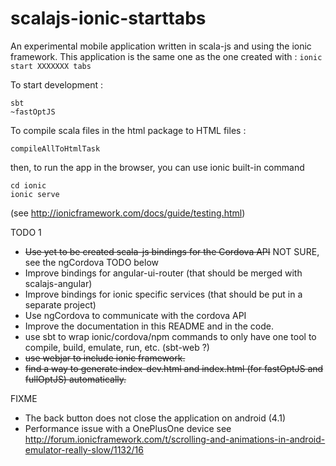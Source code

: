 scalajs-ionic-starttabs
==================

An experimental mobile application written in scala-js and using the ionic framework.
This application is the same one as the one created with : ```ionic start XXXXXXX tabs```

To start development :

```
sbt 
~fastOptJS
```

To compile scala files in the html package to HTML files :
```
compileAllToHtmlTask
```

then, to run the app in the browser, you can use ionic built-in command
```
cd ionic
ionic serve
```
(see http://ionicframework.com/docs/guide/testing.html)

TODO 1

- ~~Use yet to be created scala-js bindings for the Cordova API~~ NOT SURE, see the ngCordova TODO below
- Improve bindings for angular-ui-router (that should be merged with scalajs-angular)
- Improve bindings for ionic specific services (that should be put in a separate project)
- Use ngCordova to communicate with the cordova API
- Improve the documentation in this README and in the code.
- use sbt to wrap ionic/cordova/npm commands to only have one tool to compile, build, emulate, run, etc. (sbt-web ?)
- ~~use webjar to include ionic framework.~~
- ~~find a way to generate index-dev.html and index.html (for fastOptJS and fullOptJS) automatically.~~

FIXME 
- The back button does not close the application on android (4.1)
- Performance issue with a OnePlusOne device see http://forum.ionicframework.com/t/scrolling-and-animations-in-android-emulator-really-slow/1132/16
